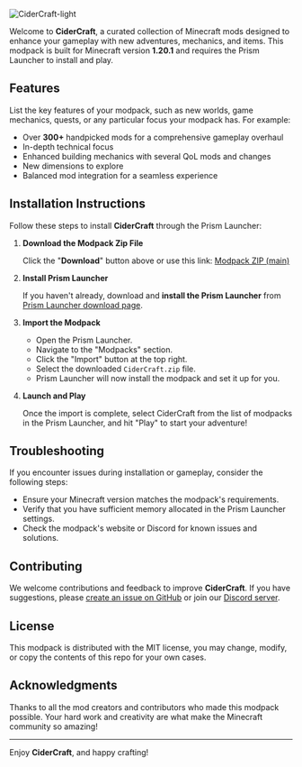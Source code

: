 
![CiderCraft-light](https://github.com/cryptofyre/CiderCraft-Modpack/assets/33162551/2bd708c7-aff9-47ad-9a70-5595068cd602)

Welcome to **CiderCraft**, a curated collection of Minecraft mods designed to enhance your gameplay with new adventures, mechanics, and items. This modpack is built for Minecraft version **1.20.1** and requires the Prism Launcher to install and play.

## Features

List the key features of your modpack, such as new worlds, game mechanics, quests, or any particular focus your modpack has. For example:

- Over **300+** handpicked mods for a comprehensive gameplay overhaul
- In-depth technical focus
- Enhanced building mechanics with several QoL mods and changes
- New dimensions to explore
- Balanced mod integration for a seamless experience

## Installation Instructions

Follow these steps to install **CiderCraft** through the Prism Launcher:

1. **Download the Modpack Zip File**

   Click the "**Download**" button above or use this link: [Modpack ZIP (main)](https://github.com/cryptofyre/CiderCraft-Modpack/archive/refs/heads/main.zip)

2. **Install Prism Launcher**

   If you haven't already, download and **install the Prism Launcher** from [Prism Launcher download page](https://prismlauncher.org/).

3. **Import the Modpack**

   - Open the Prism Launcher.
   - Navigate to the "Modpacks" section.
   - Click the "Import" button at the top right.
   - Select the downloaded `CiderCraft.zip` file.
   - Prism Launcher will now install the modpack and set it up for you.

4. **Launch and Play**

   Once the import is complete, select CiderCraft from the list of modpacks in the Prism Launcher, and hit "Play" to start your adventure!

## Troubleshooting

If you encounter issues during installation or gameplay, consider the following steps:

- Ensure your Minecraft version matches the modpack's requirements.
- Verify that you have sufficient memory allocated in the Prism Launcher settings.
- Check the modpack's website or Discord for known issues and solutions.

## Contributing

We welcome contributions and feedback to improve **CiderCraft**. If you have suggestions, please [create an issue on GitHub](https://github.com/cryptofyre/CiderCraft-Modpack/issues) or join our [Discord server](https://discord.gg/applemusic).

## License

This modpack is distributed with the MIT license, you may change, modify, or copy the contents of this repo for your own cases.

## Acknowledgments

Thanks to all the mod creators and contributors who made this modpack possible. Your hard work and creativity are what make the Minecraft community so amazing!

---

Enjoy **CiderCraft**, and happy crafting!
